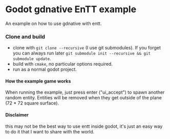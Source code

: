 # Godot gdnative EnTT example

An example on how to use gdnative with entt.

### Clone and build
- clone with `git clone --recursive` (I use git submodules). If you forget you can always run later `git submodule init --recursive && git submodule update`.
- build with `cmake`, no particular options required.
- run as a normal godot project.

#### How the example game works
When running the example, just press enter ("ui_accept") to spawn another random entity.
Entities will be removed when they get outside of the plane (72 * 72 square surface).

#### Disclaimer
this may not be the best way to use entt inside godot, it's just an easy way to do it that I want to share with the world.
